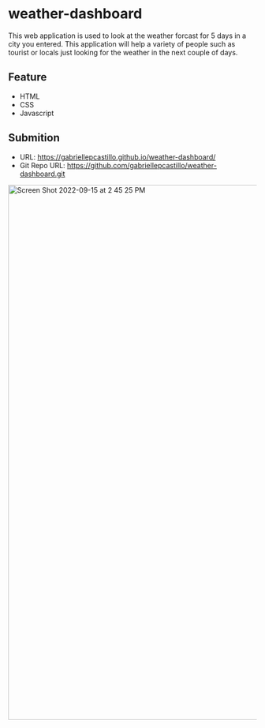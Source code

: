 # weather-dashboard
This web application is used to look at the weather forcast for 5 days in a city you entered. This application will help a variety of people such as tourist or locals just looking for the weather in the next couple of days.

## Feature 
* HTML
* CSS
* Javascript

## Submition 
* URL: https://gabriellepcastillo.github.io/weather-dashboard/
* Git Repo URL: https://github.com/gabriellepcastillo/weather-dashboard.git 

<img width="1084" alt="Screen Shot 2022-09-15 at 2 45 25 PM" src="https://user-images.githubusercontent.com/109112189/190484898-6772656e-0b8c-4a3c-a420-59c2c2b4bf56.png">

